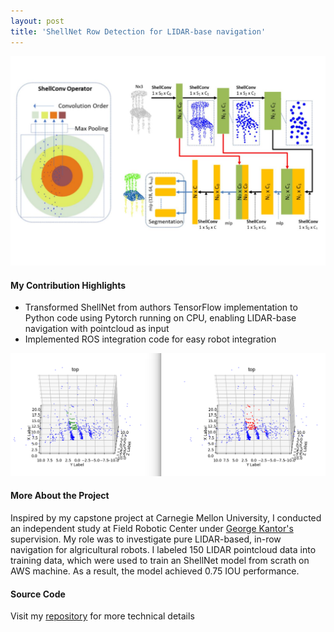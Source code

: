 ```yaml
---
layout: post
title: 'ShellNet Row Detection for LIDAR-base navigation'
---
```


<img src="/assets/img/projects/proj-3/thumb.jpg" alt="architecture" class="responsive"/>

#### My Contribution Highlights
* Transformed ShellNet from authors TensorFlow implementation to Python code using Pytorch running on CPU, enabling LIDAR-base navigation with pointcloud as input
* Implemented ROS integration code for easy robot integration

<img src="/assets/img/projects/proj-3/output.png" alt="output" class="responsive"/>

#### More About the Project
Inspired by my capstone project at Carnegie Mellon University, I conducted an independent study at Field Robotic Center under [George Kantor's](https://www.ri.cmu.edu/ri-faculty/george-a-kantor/) supervision. My role was to investigate pure LIDAR-based, in-row navigation for algricultural robots. I labeled 150 LIDAR pointcloud data into training data, which were used to train an ShellNet model from scrath on AWS machine. As a result, the model achieved 0.75 IOU performance.

#### Source Code
Visit my [repository](https://github.com/Dung-Han-Lee/Pointcloud-based-Row-Detection-using-ShellNet-and-PyTorch) for more technical details
